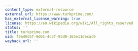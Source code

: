 ```yaml
---
content_type: external-resource
external_url: https://www.turkprime.com/
has_external_license_warning: true
license: https://en.wikipedia.org/wiki/All_rights_reserved
status: ''
title: turkprime.com
uid: f9a40d5f-9d01-4c3f-95d9-165e11decac0
wayback_url: ''
---
```

